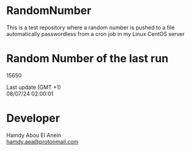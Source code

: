 # RandomNumber    
This is a test repository where a random number is pushed to a file automatically passwordless from a cron job in my Linux CentOS server    
# Random Number of the last run   
15650
      
Last update (GMT +1)    
08/07/24 02:00:01
# Developer    
Hamdy Abou El Anein   
hamdy.aea@protonmail.com
